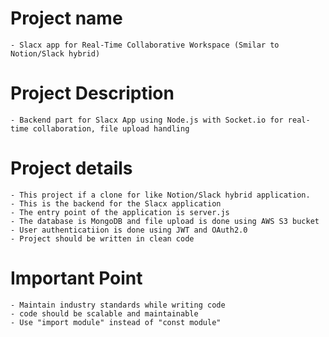 # Project name 
    - Slacx app for Real-Time Collaborative Workspace (Smilar to Notion/Slack hybrid)

# Project Description
    - Backend part for Slacx App using Node.js with Socket.io for real-time collaboration, file upload handling

# Project details
    - This project if a clone for like Notion/Slack hybrid application.
    - This is the backend for the Slacx application
    - The entry point of the application is server.js
    - The database is MongoDB and file upload is done using AWS S3 bucket
    - User authenticatiion is done using JWT and OAuth2.0
    - Project should be written in clean code

# Important Point
    - Maintain industry standards while writing code
    - code should be scalable and maintainable
    - Use "import module" instead of "const module"